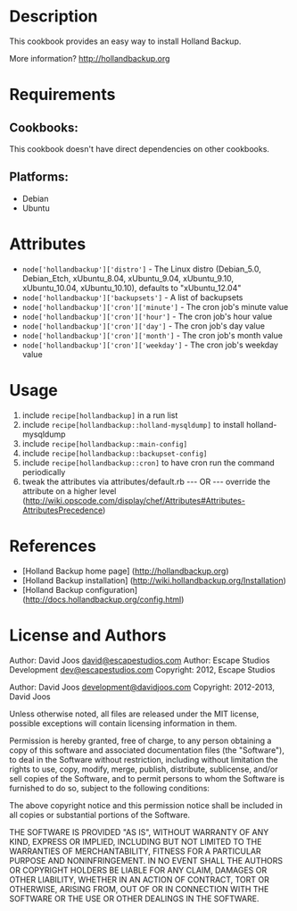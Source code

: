 Description
===========

This cookbook provides an easy way to install Holland Backup.

More information?
http://hollandbackup.org

Requirements
============

## Cookbooks:

This cookbook doesn't have direct dependencies on other cookbooks.

## Platforms:

* Debian
* Ubuntu

Attributes
==========

* `node['hollandbackup']['distro']` - The Linux distro (Debian_5.0, Debian_Etch, xUbuntu_8.04, xUbuntu_9.04, xUbuntu_9.10, xUbuntu_10.04, xUbuntu_10.10), defaults to "xUbuntu_12.04"
* `node['hollandbackup']['backupsets']` - A list of backupsets
* `node['hollandbackup']['cron']['minute']` - The cron job's minute value
* `node['hollandbackup']['cron']['hour']` - The cron job's hour value
* `node['hollandbackup']['cron']['day']` - The cron job's day value
* `node['hollandbackup']['cron']['month']` - The cron job's month value
* `node['hollandbackup']['cron']['weekday']` - The cron job's weekday value

Usage
=====

1. include `recipe[hollandbackup]` in a run list
2. include `recipe[hollandbackup::holland-mysqldump]` to install holland-mysqldump
3. include `recipe[hollandbackup::main-config]`
4. include `recipe[hollandbackup::backupset-config]`
5. include `recipe[hollandbackup::cron]` to have cron run the command periodically
6. tweak the attributes via attributes/default.rb
	--- OR ---
	override the attribute on a higher level (http://wiki.opscode.com/display/chef/Attributes#Attributes-AttributesPrecedence)

References
==========

* [Holland Backup home page] (http://hollandbackup.org)
* [Holland Backup installation] (http://wiki.hollandbackup.org/Installation)
* [Holland Backup configuration] (http://docs.hollandbackup.org/config.html)

License and Authors
===================

Author: David Joos <david@escapestudios.com>
Author: Escape Studios Development <dev@escapestudios.com>
Copyright: 2012, Escape Studios

Author: David Joos <development@davidjoos.com>
Copyright: 2012-2013, David Joos

Unless otherwise noted, all files are released under the MIT license,
possible exceptions will contain licensing information in them.

Permission is hereby granted, free of charge, to any person obtaining a copy
of this software and associated documentation files (the "Software"), to deal
in the Software without restriction, including without limitation the rights
to use, copy, modify, merge, publish, distribute, sublicense, and/or sell
copies of the Software, and to permit persons to whom the Software is
furnished to do so, subject to the following conditions:

The above copyright notice and this permission notice shall be included in
all copies or substantial portions of the Software.

THE SOFTWARE IS PROVIDED "AS IS", WITHOUT WARRANTY OF ANY KIND, EXPRESS OR
IMPLIED, INCLUDING BUT NOT LIMITED TO THE WARRANTIES OF MERCHANTABILITY,
FITNESS FOR A PARTICULAR PURPOSE AND NONINFRINGEMENT. IN NO EVENT SHALL THE
AUTHORS OR COPYRIGHT HOLDERS BE LIABLE FOR ANY CLAIM, DAMAGES OR OTHER
LIABILITY, WHETHER IN AN ACTION OF CONTRACT, TORT OR OTHERWISE, ARISING FROM,
OUT OF OR IN CONNECTION WITH THE SOFTWARE OR THE USE OR OTHER DEALINGS IN
THE SOFTWARE.